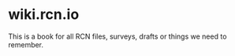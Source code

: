 wiki.rcn.io
=======

This is a book for all RCN files, surveys, drafts or things we need to remember.
